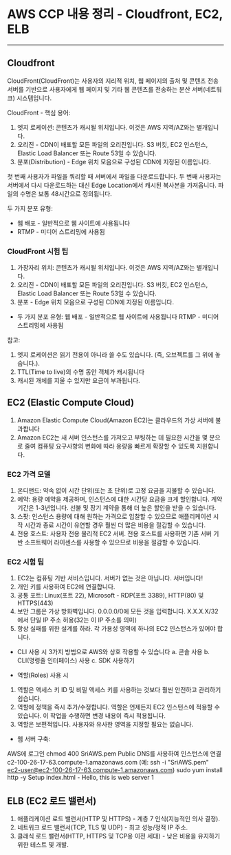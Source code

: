 # AWS CCP 내용 정리 - Cloudfront, EC2, ELB

----------------------------------------

## Cloudfront

CloudFront(CloudFront)는 사용자의 지리적 위치, 웹 페이지의 출처 및 콘텐츠 전송 서버를 기반으로 사용자에게 웹 페이지 및 기타 웹 콘텐츠를 전송하는 분산 서버(네트워크) 시스템입니다.

CloudFront - 핵심 용어:
1. 엣지 로케이션: 콘텐츠가 캐시될 위치입니다. 이것은 AWS 지역/AZ와는 별개입니다.
2. 오리진 - CDN이 배포할 모든 파일의 오리진입니다. S3 버킷, EC2 인스턴스, Elastic Load Balancer 또는 Route 53일 수 있습니다.
3. 분포(Distribution) - Edge 위치 모음으로 구성된 CDN에 지정된 이름입니다.

첫 번째 사용자가 파일을 쿼리할 때 서버에서 파일을 다운로드합니다. 두 번째 사용자는 서버에서 다시 다운로드하는 대신 Edge Location에서 캐시된 복사본을 가져옵니다. 파일의 수명은 보통 48시간으로 정의됩니다.

두 가지 분포 유형:
- 웹 배포 - 일반적으로 웹 사이트에 사용됩니다
- RTMP - 미디어 스트리밍에 사용됨

### CloudFront 시험 팁

1. 가장자리 위치: 콘텐츠가 캐시될 위치입니다. 이것은 AWS 지역/AZ와는 별개입니다.
2. 오리진 - CDN이 배포할 모든 파일의 오리진입니다. S3 버킷, EC2 인스턴스, Elastic Load Balancer 또는 Route 53일 수 있습니다.
3. 분포 - Edge 위치 모음으로 구성된 CDN에 지정된 이름입니다.

- 두 가지 분포 유형:
웹 배포 - 일반적으로 웹 사이트에 사용됩니다
RTMP - 미디어 스트리밍에 사용됨

참고:
1. 엣지 로케이션은 읽기 전용이 아니라 쓸 수도 있습니다. (즉, 오브젝트를 그 위에 놓습니다.).
2. TTL(Time to live)의 수명 동안 객체가 캐시됩니다
3. 캐시된 개체를 지울 수 있지만 요금이 부과됩니다.

## EC2 (Elastic Compute Cloud)

1. Amazon Elastic Compute Cloud(Amazon EC2)는 클라우드의 가상 서버에 불과합니다
2. Amazon EC2는 새 서버 인스턴스를 가져오고 부팅하는 데 필요한 시간을 몇 분으로 줄여 컴퓨팅 요구사항의 변화에 따라 용량을 빠르게 확장할 수 있도록 지원합니다.


### EC2 가격 모델

1. 온디맨드: 약속 없이 시간 단위(또는 초 단위)로 고정 요금을 지불할 수 있습니다.
2. 예약: 용량 예약을 제공하며, 인스턴스에 대한 시간당 요금을 크게 할인합니다. 계약 기간은 1-3년입니다. 선불 및 장기 계약을 통해 더 높은 할인을 받을 수 있습니다.
3. 스팟: 인스턴스 용량에 대해 원하는 가격으로 입찰할 수 있으므로 애플리케이션 시작 시간과 종료 시간이 유연할 경우 훨씬 더 많은 비용을 절감할 수 있습니다.
4. 전용 호스트: 사용자 전용 물리적 EC2 서버. 전용 호스트를 사용하면 기존 서버 기반 소프트웨어 라이센스를 사용할 수 있으므로 비용을 절감할 수 있습니다.


### EC2 시험 팁

1. EC2는 컴퓨팅 기반 서비스입니다. 서버가 없는 것은 아닙니다. 서버입니다!
2. 개인 키를 사용하여 EC2에 연결합니다.
3. 공통 포트: Linux(포트 22), Microsoft - RDP(포트 3389), HTTP(80) 및 HTTPS(443)
4. 보안 그룹은 가상 방화벽입니다. 0.0.0.0/0에 모든 것을 입력합니다. X.X.X.X/32에서 단일 IP 주소 허용(32는 이 IP 주소를 의미)
5. 항상 실패를 위한 설계를 하라. 각 가용성 영역에 하나의 EC2 인스턴스가 있어야 합니다.

* CLI 사용 시 3가지 방법으로 AWS와 상호 작용할 수 있습니다
a. 콘솔 사용
b. CLI(명령줄 인터페이스) 사용
c. SDK 사용하기

* 역할(Roles) 사용 시
1. 역할은 액세스 키 ID 및 비밀 액세스 키를 사용하는 것보다 훨씬 안전하고 관리하기 쉽습니다.
2. 역할에 정책을 즉시 추가/수정합니다. 역할은 언제든지 EC2 인스턴스에 적용할 수 있습니다. 이 작업을 수행하면 변경 내용이 즉시 적용됩니다.
3. 역할은 보편적입니다. 사용자와 유사한 영역을 지정할 필요는 없습니다.

* 웹 서버 구축:

AWS에 로그인
    chmod 400 SriAWS.pem
    Public DNS를 사용하여 인스턴스에 연결
    c2-100-26-17-63.compute-1.amazonaws.com
    (예: ssh -i "SriAWS.pem" ec2-user@ec2-100-26-17-63.compute-1.amazonaws.com)
sudo yum install http -y
Setup index.html - Hello, this is web server 1

## ELB (EC2 로드 밸런서)

1. 애플리케이션 로드 밸런서(HTTP 및 HTTPS) - 계층 7 인식(지능적인 의사 결정).
2. 네트워크 로드 밸런서(TCP, TLS 및 UDP) - 최고 성능/정적 IP 주소.
3. 클래식 로드 밸런서(HTTP, HTTPS 및 TCP용 이전 세대) - 낮은 비용을 유지하기 위한 테스트 및 개발.

